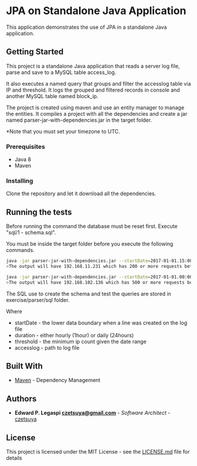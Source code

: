 # JPA on Standalone Java Application

This application demonstrates the use of JPA in a standalone Java application.

## Getting Started

This project is a standalone Java application that reads a server log file, parse and save to a MySQL table access_log.

It also executes a named query that groups and filter the accesslog table via IP and threshold. It logs the grouped and filtered records in console and another MySQL table named block_ip.

The project is created using maven and use an entity manager to manage the entities. It compiles a project with all the dependencies and create a jar named parser-jar-with-dependencies.jar in the target folder.

*Note that you must set your timezone to UTC.

### Prerequisites

 * Java 8
 * Maven

### Installing

Clone the repository and let it download all the dependencies.

## Running the tests

Before running the command the database must be reset first. Execute "sql/1 - schema.sql".

You must be inside the target folder before you execute the following commands.

```sh
java -jar parser-jar-with-dependencies.jar --startDate=2017-01-01.15:00:00 --duration=hourly --threshold=200 --accesslog=D:\Downloads\exercise\parser\src\main\resources\access.log
>The output will have 192.168.11.231 which has 200 or more requests between 2017-01-01.15:00:00 and 2017-01-01.15:59:59

java -jar parser-jar-with-dependencies.jar --startDate=2017-01-01.00:00:00 --duration=daily --threshold=500 --accesslog=D:\Downloads\exercise\\parser\src\main\resources\access.log
>The output will have 192.168.102.136 which has 500 or more requests between 2017-01-01.00:00:00 and 2017-01-01.23:59:59 
```

The SQL use to create the schema and test the queries are stored in exercise/parser/sql folder.

Where

* startDate - the lower data boundary when a line was created on the log file
* duration - either hourly (1hour) or daily (24hours)
* threshold - the minimum ip count given the date range
* accesslog - path to log file

## Built With

* [Maven](https://maven.apache.org/) - Dependency Management

## Authors

* **Edward P. Legaspi <czetsuya@gmail.com>** - *Software Architect* - [czetsuya](https://github.com/czetsuya)

## License

This project is licensed under the MIT License - see the [LICENSE.md](LICENSE.md) file for details
